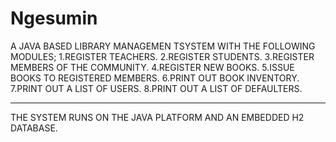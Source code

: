 # Ngesumin
A JAVA BASED LIBRARY MANAGEMEN TSYSTEM WITH THE FOLLOWING MODULES;
1.REGISTER TEACHERS.
2.REGISTER STUDENTS.
3.REGISTER MEMBERS OF THE COMMUNITY.
4.REGISTER NEW BOOKS.
5.ISSUE BOOKS TO REGISTERED MEMBERS.
6.PRINT OUT BOOK INVENTORY.
7.PRINT OUT A LIST OF USERS.
8.PRINT OUT A LIST OF DEFAULTERS.
************************************
THE SYSTEM RUNS ON THE JAVA PLATFORM AND AN EMBEDDED H2 DATABASE.

